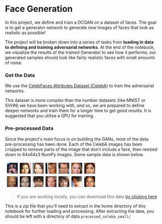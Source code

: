 # Face Generation

In this project, we define and train a DCGAN on a dataset of faces. The goal is to get a generator network to generate *new* images of faces that look as realistic as possible!

The project will be broken down into a series of tasks from **loading in data to defining and training adversarial networks**. At the end of the notebook, we visualize the results of the trained Generator to see how it performs; our generated samples should look like fairly realistic faces with small amounts of noise.

### Get the Data

We use the [CelebFaces Attributes Dataset (CelebA)](http://mmlab.ie.cuhk.edu.hk/projects/CelebA.html) to train the adversarial networks.

This dataset is more complex than the number datasets (like MNIST or SVHN) we have been working with, and so, we are prepared to define deeper networks and train them for a longer time to get good results. It is suggested that you utilize a GPU for training.

### Pre-processed Data

Since the project's main focus is on building the GANs, most of the data pre-processing has been done. Each of the CelebA images has been cropped to remove parts of the image that don't include a face, then resized down to 64x64x3 NumPy images. Some sample data is shown below.

<img src='assets/processed_face_data.png' width=60% />

> If you are working locally, you can download this data [by clicking here](https://s3.amazonaws.com/video.udacity-data.com/topher/2018/November/5be7eb6f_processed-celeba-small/processed-celeba-small.zip)

This is a zip file that you'll need to extract in the home directory of this notebook for further loading and processing. After extracting the data, you should be left with a directory of data `processed_celeba_small/`
